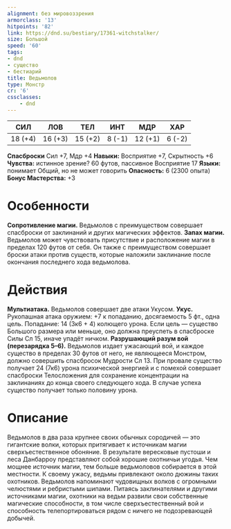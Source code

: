 ```yaml
---
alignment: без мировоззрения
armorclass: '13'
hitpoints: '82'
link: https://dnd.su/bestiary/17361-witchstalker/
size: Большой
speed: '60'
tags:
- dnd
- существо
- бестиарий
title: Ведьмолов
type: Монстр
cr: '6'
cssclasses:
    - dnd
---
```



| СИЛ | ЛОВ | ТЕЛ | ИНТ | МДР | ХАР |
|---|---|---|---|---|---|
| 18 (+4) | 16 (+3) | 15 (+2) | 8 (-1) | 12 (+1) | 6 (-2) |
**Спасброски** Сил +7, Мдр +4
**Навыки:** Восприятие +7, Скрытность +6
**Чувства:** истинное зрение? 60 футов, пассивное Восприятие 17
**Языки:** понимает Общий, но не может говорить
**Опасность:** 6 (2300 опыта)
**Бонус Мастерства:** +3


# Особенности
**Сопротивление магии.** Ведьмолов с преимуществом совершает спасброски от заклинаний и других магических эффектов.
**Запах магии.** Ведьмолов может чувствовать присутствие и расположение магии в пределах 120 футов от себя. Он также  с преимуществом совершает броски атаки против существ, которые наложили заклинание после окончания последнего хода ведьмолова.


# Действия
**Мультиатака.** Ведьмолов совершает две атаки Укусом.
**Укус.** Рукопашная атака оружием: +7 к попаданию, досягаемость 5 фт., одна цель. Попадание: 14 (3к6 + 4) колющего урона. Если цель — существо Большого размера или меньше, оно должна преуспеть в спасброске Силы Сл 15, иначе упадёт ничком.
**Разрушающий разум вой (перезарядка 5–6).** Ведьмолов издает ужасающий вой, и каждое существо в пределах 30 футов от него, не являющееся Монстром, должно совершить спасбросок Мудрости Сл 13. При провале существо получает 24 (7к6) урона психической энергией и с помехой совершает спасброски Телосложения для сохранение концентрации на заклинаниях до конца своего следующего хода. В случае успеха существо получает только половину урона.


# Описание
Ведьмолов в два раза крупнее своих обычных сородичей — это гигантские волки, которых притягивает к источникам магии сверхъестественное обоняние. В результате вересковые пустоши и леса Данбарроу представляют собой хорошие охотничьи угодья. Чем мощнее источник магии, тем больше ведьмоловов собирается в этой местности. К своему ужасу, ведьмы привлекают около дюжины таких охотников.  Ведьмолов напоминают чудовищных волков с огромными челюстями и ребристыми шипами. Питаясь заклинателями и другими источниками магии, охотники на ведьм развили свои собственные магические способности, в том числе сверхъестественный вой и способность телепортироваться рядом с ничего не подозревающей добычей.